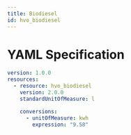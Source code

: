 ```yaml
---
title: Biodiesel
id: hvo_biodiesel
---
```




# YAML Specification

```yaml
version: 1.0.0
resources:
  - resource: hvo_biodiesel
    version: 2.0.0
    standardUnitOfMeasure: l

    conversions:
      - unitOfMeasure: kwh
        expression: "9.58"

```




